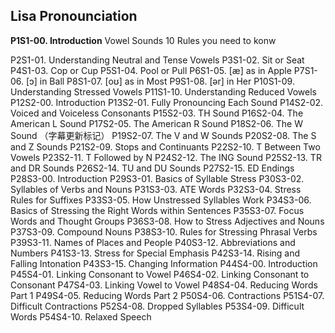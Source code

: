 ## Lisa Pronounciation

**P1S1-00. Introduction**
Vowel Sounds 10 Rules you need to konw











P2S1-01. Understanding Neutral and Tense Vowels
P3S1-02. Sit or Seat
P4S1-03. Cop or Cup
P5S1-04. Pool or Pull
P6S1-05. [æ] as in Apple
P7S1-06. [ɔ] in Ball
P8S1-07. [oʊ] as in Most
P9S1-08. [ər] in Her
P10S1-09. Understanding Stressed Vowels
P11S1-10. Understanding Reduced Vowels
P12S2-00. Introduction
P13S2-01. Fully Pronouncing Each Sound
P14S2-02. Voiced and Voiceless Consonants
P15S2-03. TH Sound
P16S2-04. The American L Sound
P17S2-05. The American R Sound
P18S2-06. The W Sound （字幕更新标记）
P19S2-07. The V and W Sounds
P20S2-08. The S and Z Sounds
P21S2-09. Stops and Continuants
P22S2-10. T Between Two Vowels
P23S2-11. T Followed by N
P24S2-12. The ING Sound
P25S2-13. TR and DR Sounds
P26S2-14. TU and DU Sounds
P27S2-15. ED Endings
P28S3-00. Introduction
P29S3-01. Basics of Syllable Stress
P30S3-02. Syllables of Verbs and Nouns
P31S3-03. ATE Words
P32S3-04. Stress Rules for Suffixes
P33S3-05. How Unstressed Syllables Work
P34S3-06. Basics of Stressing the Right Words within Sentences
P35S3-07. Focus Words and Thought Groups
P36S3-08. How to Stress Adjectives and Nouns
P37S3-09. Compound Nouns
P38S3-10. Rules for Stressing Phrasal Verbs
P39S3-11. Names of Places and People
P40S3-12. Abbreviations and Numbers
P41S3-13. Stress for Special Emphasis
P42S3-14. Rising and Falling Intonation
P43S3-15. Changing Information
P44S4-00. Introduction
P45S4-01. Linking Consonant to Vowel
P46S4-02. Linking Consonant to Consonant
P47S4-03. Linking Vowel to Vowel
P48S4-04. Reducing Words Part 1
P49S4-05. Reducing Words Part 2
P50S4-06. Contractions
P51S4-07. Difficult Contractions
P52S4-08. Dropped Syllables
P53S4-09. Difficult Words
P54S4-10. Relaxed Speech